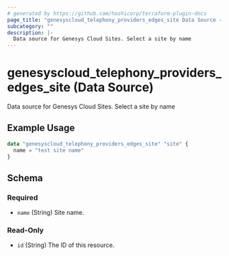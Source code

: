 ```yaml
---
# generated by https://github.com/hashicorp/terraform-plugin-docs
page_title: "genesyscloud_telephony_providers_edges_site Data Source - terraform-provider-genesyscloud"
subcategory: ""
description: |-
  Data source for Genesys Cloud Sites. Select a site by name
---
```


# genesyscloud_telephony_providers_edges_site (Data Source)

Data source for Genesys Cloud Sites. Select a site by name

## Example Usage

```terraform
data "genesyscloud_telephony_providers_edges_site" "site" {
  name = "test site name"
}
```

<!-- schema generated by tfplugindocs -->
## Schema

### Required

- `name` (String) Site name.

### Read-Only

- `id` (String) The ID of this resource.


